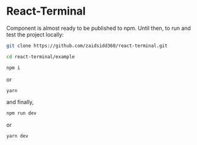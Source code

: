 # React-Terminal
Component is almost ready to be published to npm. Until then, to run and test the project locally:
```bash
git clone https://github.com/zaidsidd360/react-terminal.git
```
```bash
cd react-terminal/example
```
```bash
npm i
```
or
```bash
yarn
```
and finally,
```bash
npm run dev
```
or 
```bash
yarn dev
```
